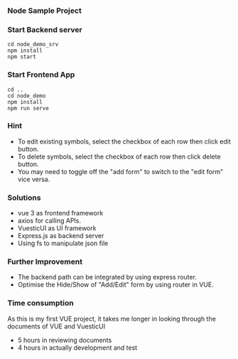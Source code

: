 ### Node Sample Project

### Start Backend server
```
cd node_demo_srv
npm install
npm start
```

### Start Frontend App
```
cd ..
cd node_demo
npm install
npm run serve
```

### Hint

* To edit existing symbols, select the checkbox of each row then click edit button.
* To delete symbols, select the checkbox of each row then click delete button. 
* You may need to toggle off the "add form" to switch to the "edit form" vice versa.

### Solutions
* vue 3 as frontend framework
* axios for calling APIs.
* VuesticUI as UI framework
* Express.js as backend server
* Using fs to manipulate json file

### Further Improvement
* The backend path can be integrated by using express router.
* Optimise the Hide/Show of "Add/Edit" form by using router in VUE.

### Time consumption

As this is my first VUE project, it takes me longer in looking through the documents of VUE and VuesticUI

* 5 hours in reviewing documents
* 4 hours in actually development and test

